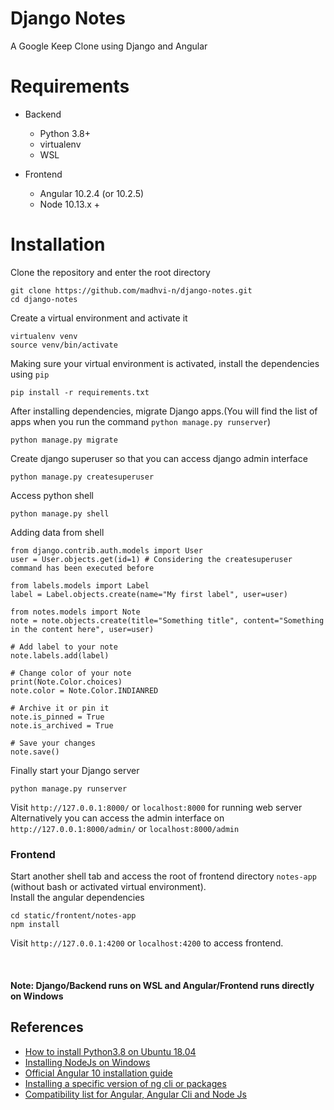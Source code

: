 # Django Notes
A Google Keep Clone using Django and Angular


# Requirements
- Backend
    - Python 3.8+
    - virtualenv
    - WSL


- Frontend
    - Angular 10.2.4 (or 10.2.5)
    - Node 10.13.x +



# Installation

Clone the repository and enter the root directory
```
git clone https://github.com/madhvi-n/django-notes.git
cd django-notes
```


Create a virtual environment and activate it
```
virtualenv venv
source venv/bin/activate
```

Making sure your virtual environment is activated, install the dependencies using `pip`
```
pip install -r requirements.txt
```

After installing dependencies, migrate Django apps.(You will find the list of apps when you run the command `python manage.py runserver`)
```
python manage.py migrate
```

Create django superuser so that you can access django admin interface
```
python manage.py createsuperuser

```
Access python shell

```
python manage.py shell
```


Adding data from shell
```
from django.contrib.auth.models import User
user = User.objects.get(id=1) # Considering the createsuperuser command has been executed before

from labels.models import Label
label = Label.objects.create(name="My first label", user=user)

from notes.models import Note
note = note.objects.create(title="Something title", content="Something in the content here", user=user)

# Add label to your note
note.labels.add(label)

# Change color of your note
print(Note.Color.choices)
note.color = Note.Color.INDIANRED

# Archive it or pin it
note.is_pinned = True
note.is_archived = True

# Save your changes
note.save()
```

Finally start your Django server
```
python manage.py runserver
```


Visit `http://127.0.0.1:8000/` or `localhost:8000` for running web server
Alternatively you can access the admin interface on `http://127.0.0.1:8000/admin/` or `localhost:8000/admin`


### Frontend

Start another shell tab and access the root of frontend directory `notes-app` (without bash or activated virtual environment). <br>
Install the angular dependencies
```
cd static/frontent/notes-app
npm install
```


Visit `http://127.0.0.1:4200` or `localhost:4200` to access frontend.

<br>

#### Note: Django/Backend runs on WSL and Angular/Frontend runs directly on Windows


## References

- [How to install Python3.8 on Ubuntu 18.04](https://linuxize.com/post/how-to-install-python-3-8-on-ubuntu-18-04/)
- [Installing NodeJs on Windows](https://www.guru99.com/download-install-node-js.html)
- [Official Angular 10 installation guide](https://v10.angular.io/guide/setup-local)
- [Installing a specific version of ng cli or packages](https://stackoverflow.com/questions/44759621/install-specific-version-of-ng-cli)
- [Compatibility list for Angular, Angular Cli and Node Js](https://stackoverflow.com/questions/60248452/is-there-a-compatibility-list-for-angular-angular-cli-and-node-js)
